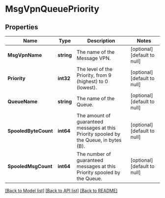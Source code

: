 # MsgVpnQueuePriority

## Properties
Name | Type | Description | Notes
------------ | ------------- | ------------- | -------------
**MsgVpnName** | **string** | The name of the Message VPN. | [optional] [default to null]
**Priority** | **int32** | The level of the Priority, from 9 (highest) to 0 (lowest). | [optional] [default to null]
**QueueName** | **string** | The name of the Queue. | [optional] [default to null]
**SpooledByteCount** | **int64** | The amount of guaranteed messages at this Priority spooled by the Queue, in bytes (B). | [optional] [default to null]
**SpooledMsgCount** | **int64** | The number of guaranteed messages at this Priority spooled by the Queue. | [optional] [default to null]

[[Back to Model list]](../README.md#documentation-for-models) [[Back to API list]](../README.md#documentation-for-api-endpoints) [[Back to README]](../README.md)

